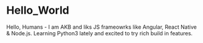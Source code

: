 # Hello_World
Hello, Humans - I am AKB and liks JS frameowrks like Angular, React Native & Node.js. Learning Python3 lately and excited to try rich build in features. 
